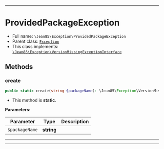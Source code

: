 ***

# ProvidedPackageException





* Full name: `\Jean85\Exception\ProvidedPackageException`
* Parent class: [`Exception`](../../Exception.md)
* This class implements:
[`\Jean85\Exception\VersionMissingExceptionInterface`](./VersionMissingExceptionInterface.md)




## Methods


### create



```php
public static create(string $packageName): \Jean85\Exception\VersionMissingExceptionInterface
```



* This method is **static**.




**Parameters:**

| Parameter | Type | Description |
|-----------|------|-------------|
| `$packageName` | **string** |  |




***


***

